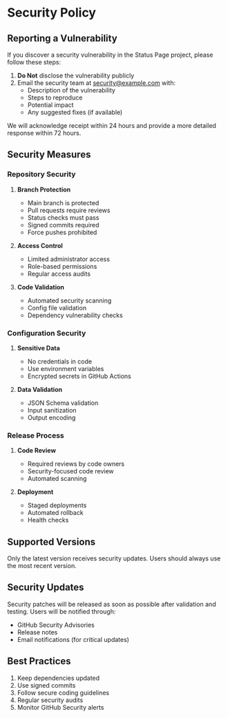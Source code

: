 # Security Policy

## Reporting a Vulnerability

If you discover a security vulnerability in the Status Page project, please follow these steps:

1. **Do Not** disclose the vulnerability publicly
2. Email the security team at security@example.com with:
   - Description of the vulnerability
   - Steps to reproduce
   - Potential impact
   - Any suggested fixes (if available)

We will acknowledge receipt within 24 hours and provide a more detailed response within 72 hours.

## Security Measures

### Repository Security

1. **Branch Protection**
   - Main branch is protected
   - Pull requests require reviews
   - Status checks must pass
   - Signed commits required
   - Force pushes prohibited

2. **Access Control**
   - Limited administrator access
   - Role-based permissions
   - Regular access audits

3. **Code Validation**
   - Automated security scanning
   - Config file validation
   - Dependency vulnerability checks

### Configuration Security

1. **Sensitive Data**
   - No credentials in code
   - Use environment variables
   - Encrypted secrets in GitHub Actions

2. **Data Validation**
   - JSON Schema validation
   - Input sanitization
   - Output encoding

### Release Process

1. **Code Review**
   - Required reviews by code owners
   - Security-focused code review
   - Automated scanning

2. **Deployment**
   - Staged deployments
   - Automated rollback
   - Health checks

## Supported Versions

Only the latest version receives security updates. Users should always use the most recent version.

## Security Updates

Security patches will be released as soon as possible after validation and testing. Users will be notified through:
- GitHub Security Advisories
- Release notes
- Email notifications (for critical updates)

## Best Practices

1. Keep dependencies updated
2. Use signed commits
3. Follow secure coding guidelines
4. Regular security audits
5. Monitor GitHub Security alerts
